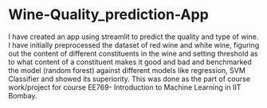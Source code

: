 # Wine-Quality_prediction-App
I have created an app using streamlit to predict the quality and type of wine. I have initially preprocessed the dataset of red wine and white wine, figuring out the content of different constituents in the wine and setting threshold as to what content of a constituent makes it good and bad and benchmarked the model (random forest) against different models like regression, SVM Classifier and showed its superiority. This was done as the part of course work/project for course EE769- Introduction to Machine Learning in IIT Bombay.
